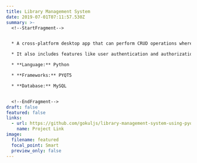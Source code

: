 ```yaml
---
title: Library Management System
date: 2019-07-01T07:11:57.530Z
summary: >-
  <!--StartFragment-->


  * A cross-platform desktop app that can perform CRUD operations where users can order, update, delete books.

  * It also includes features like user authentication and authorization, admin mode, and the users' ability to check their history.

  * **Language:** Python

  * **Frameworks:** PYQT5

  * **Database:** MySQL


  <!--EndFragment-->
draft: false
featured: false
links:
  - url: https://github.com/gokuljs/library-management-system-using-pyqt5
    name: Project Link
image:
  filename: featured
  focal_point: Smart
  preview_only: false
---
```

